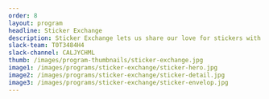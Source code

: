 ```yaml
---
order: 8
layout: program
headline: Sticker Exchange
description: Sticker Exchange lets us share our love for stickers with our IBM family, in addition to being a great way to spread our IBM Studio culture to the world.
slack-team: T0T3484H4
slack-channel: CALJYCHML
thumb: /images/program-thumbnails/sticker-exchange.jpg
image1: /images/programs/sticker-exchange/sticker-hero.jpg
image2: /images/programs/sticker-exchange/sticker-detail.jpg
image3: /images/programs/sticker-exchange/sticker-envelop.jpg
---
```

